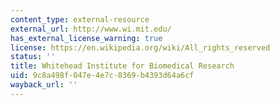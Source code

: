 ```yaml
---
content_type: external-resource
external_url: http://www.wi.mit.edu/
has_external_license_warning: true
license: https://en.wikipedia.org/wiki/All_rights_reserved
status: ''
title: Whitehead Institute for Biomedical Research
uid: 9c8a498f-047e-4e7c-8369-b4393d64a6cf
wayback_url: ''
---
```

